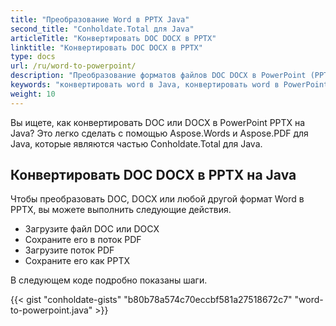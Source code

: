 ```yaml
---
title: "Преобразование Word в PPTX Java"
second_title: "Conholdate.Total для Java"
articleTitle: "Конвертировать DOC DOCX в PPTX"
linktitle: "Конвертировать DOC DOCX в PPTX"
type: docs
url: /ru/word-to-powerpoint/
description: "Преобразование форматов файлов DOC DOCX в PowerPoint (PPTX) на Java."
keywords: "конвертировать word в Java, конвертировать word в PowerPoint Java, конвертировать doc в pptx Java, конвертировать docx в powerpoint Java, Java конвертировать doc docx, doc в pptx eclipse, docx в pptx eclipse, java конвертер для doc, java конвертер для docx, word в pptx страницы java, docx в слайды"
weight: 10
---
```


Вы ищете, как конвертировать DOC или DOCX в PowerPoint PPTX на Java? Это легко сделать с помощью Aspose.Words и Aspose.PDF для Java, которые являются частью Conholdate.Total для Java.

## **Конвертировать DOC DOCX в PPTX на Java**
Чтобы преобразовать DOC, DOCX или любой другой формат Word в PPTX, вы можете выполнить следующие действия.

- Загрузите файл DOC или DOCX
- Сохраните его в поток PDF
- Загрузите поток PDF
- Сохраните его как PPTX

В следующем коде подробно показаны шаги.

{{< gist "conholdate-gists" "b80b78a574c70eccbf581a27518672c7" "word-to-powerpoint.java" >}}
